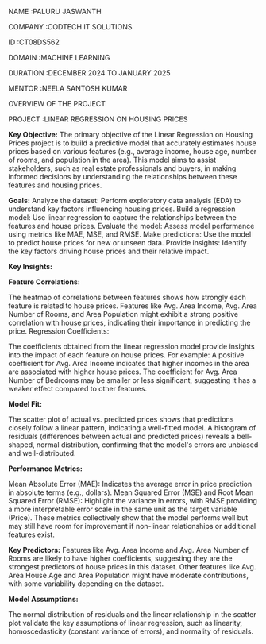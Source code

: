 NAME :PALURU JASWANTH

COMPANY :CODTECH IT SOLUTIONS

ID :CT08DS562

DOMAIN :MACHINE LEARNING

DURATION :DECEMBER 2024 TO JANUARY 2025

MENTOR :NEELA SANTOSH KUMAR 


OVERVIEW OF THE PROJECT

PROJECT :LINEAR REGRESSION ON HOUSING PRICES

**Key Objective:**
The primary objective of the Linear Regression on Housing Prices project is to build a predictive model that accurately estimates house prices based on various features (e.g., average income, house age, number of rooms, and population in the area). This model aims to assist stakeholders, such as real estate professionals and buyers, in making informed decisions by understanding the relationships between these features and housing prices.

**Goals:**
Analyze the dataset: Perform exploratory data analysis (EDA) to understand key factors influencing housing prices.
Build a regression model: Use linear regression to capture the relationships between the features and house prices.
Evaluate the model: Assess model performance using metrics like MAE, MSE, and RMSE.
Make predictions: Use the model to predict house prices for new or unseen data.
Provide insights: Identify the key factors driving house prices and their relative impact.

**Key Insights:**

**Feature Correlations:**

The heatmap of correlations between features shows how strongly each feature is related to house prices. Features like Avg. Area Income, Avg. Area Number of Rooms, and Area Population might exhibit a strong positive correlation with house prices, indicating their importance in predicting the price.
Regression Coefficients:

The coefficients obtained from the linear regression model provide insights into the impact of each feature on house prices. For example:
A positive coefficient for Avg. Area Income indicates that higher incomes in the area are associated with higher house prices.
The coefficient for Avg. Area Number of Bedrooms may be smaller or less significant, suggesting it has a weaker effect compared to other features.

**Model Fit:**

The scatter plot of actual vs. predicted prices shows that predictions closely follow a linear pattern, indicating a well-fitted model.
A histogram of residuals (differences between actual and predicted prices) reveals a bell-shaped, normal distribution, confirming that the model's errors are unbiased and well-distributed.

**Performance Metrics:**

Mean Absolute Error (MAE): Indicates the average error in price prediction in absolute terms (e.g., dollars).
Mean Squared Error (MSE) and Root Mean Squared Error (RMSE): Highlight the variance in errors, with RMSE providing a more interpretable error scale in the same unit as the target variable (Price).
These metrics collectively show that the model performs well but may still have room for improvement if non-linear relationships or additional features exist.


**Key Predictors:**
Features like Avg. Area Income and Avg. Area Number of Rooms are likely to have higher coefficients, suggesting they are the strongest predictors of house prices in this dataset.
Other features like Avg. Area House Age and Area Population might have moderate contributions, with some variability depending on the dataset.

**Model Assumptions:**

The normal distribution of residuals and the linear relationship in the scatter plot validate the key assumptions of linear regression, such as linearity, homoscedasticity (constant variance of errors), and normality of residuals.
